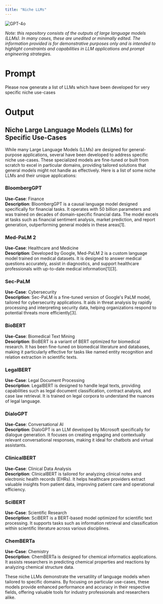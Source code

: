 ```yaml
---
title: "Niche LLMs"
---
```

![GPT-4o](https://img.shields.io/badge/GPT--4o-3333FF?style=for-the-badge&logo=openai&logoColor=white)



*Note: this repository consists of the outputs of large language models (LLMs). In many cases, these are unedited or minimally edited. The information provided is for demonstrative purposes only and is intended to highlight constraints and capabilities in LLM applications and prompt engineering strategies.*


# Prompt

Please now generate a list of LLMs which have been developed for very specific niche use-cases

# Output

## Niche Large Language Models (LLMs) for Specific Use-Cases

While many Large Language Models (LLMs) are designed for general-purpose applications, several have been developed to address specific niche use-cases. These specialized models are fine-tuned or built from scratch to excel in particular domains, providing tailored solutions that general models might not handle as effectively. Here is a list of some niche LLMs and their unique applications:

### BloombergGPT

**Use-Case**: Finance  
**Description**: BloombergGPT is a causal language model designed specifically for financial tasks. It operates with 50 billion parameters and was trained on decades of domain-specific financial data. The model excels at tasks such as financial sentiment analysis, market prediction, and report generation, outperforming general models in these areas[1].

### Med-PaLM 2

**Use-Case**: Healthcare and Medicine  
**Description**: Developed by Google, Med-PaLM 2 is a custom language model trained on medical datasets. It is designed to answer medical questions accurately, assist in diagnostics, and support healthcare professionals with up-to-date medical information[1][3].

### Sec-PaLM

**Use-Case**: Cybersecurity  
**Description**: Sec-PaLM is a fine-tuned version of Google's PaLM model, tailored for cybersecurity applications. It aids in threat analysis by rapidly processing and interpreting security data, helping organizations respond to potential threats more efficiently[3].

### BioBERT

**Use-Case**: Biomedical Text Mining  
**Description**: BioBERT is a variant of BERT optimized for biomedical research. It has been fine-tuned on biomedical literature and databases, making it particularly effective for tasks like named entity recognition and relation extraction in scientific texts.

### LegalBERT

**Use-Case**: Legal Document Processing  
**Description**: LegalBERT is designed to handle legal texts, providing capabilities such as legal document classification, contract analysis, and case law retrieval. It is trained on legal corpora to understand the nuances of legal language.

### DialoGPT

**Use-Case**: Conversational AI  
**Description**: DialoGPT is an LLM developed by Microsoft specifically for dialogue generation. It focuses on creating engaging and contextually relevant conversational responses, making it ideal for chatbots and virtual assistants.

### ClinicalBERT

**Use-Case**: Clinical Data Analysis  
**Description**: ClinicalBERT is tailored for analyzing clinical notes and electronic health records (EHRs). It helps healthcare providers extract valuable insights from patient data, improving patient care and operational efficiency.

### SciBERT

**Use-Case**: Scientific Research  
**Description**: SciBERT is a BERT-based model optimized for scientific text processing. It supports tasks such as information retrieval and classification within scientific literature across various disciplines.

### ChemBERTa

**Use-Case**: Chemistry  
**Description**: ChemBERTa is designed for chemical informatics applications. It assists researchers in predicting chemical properties and reactions by analyzing chemical structure data.

These niche LLMs demonstrate the versatility of language models when tailored to specific domains. By focusing on particular use-cases, these models provide enhanced performance and accuracy in their respective fields, offering valuable tools for industry professionals and researchers alike.
 